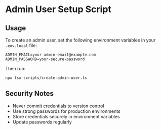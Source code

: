 # Admin User Setup Script

## Usage

To create an admin user, set the following environment variables in your `.env.local` file:

```env
ADMIN_EMAIL=your-admin-email@example.com
ADMIN_PASSWORD=your-secure-password
```

Then run:

```bash
npx tsx scripts/create-admin-user.ts
```

## Security Notes

- Never commit credentials to version control
- Use strong passwords for production environments
- Store credentials securely in environment variables
- Update passwords regularly